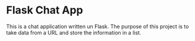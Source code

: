 # Flask Chat App

This is a chat application written un Flask. The purpose of this project is to
take data from a URL and store the information in a list.